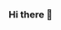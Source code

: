 ### Hi there 👋

<!--
**rajveersingh2rrcca/rajveersingh2rrcca** is a ✨ _special_ ✨ repository because its `README.md` (this file) appears on your GitHub profile.

Here are some ideas to get you started:

- 🔭 I’m currently working on a Final Project for CS50 X.
- 🌱 I’m currently learning IT Operations, Data Analysis, Python, and other Web Developement languages.
- 👯 I’m looking to collaborate on learning more about Software Developement.
- 🤔 I’m looking for help with building skills required to land my first job in IT field. 
- 💬 Ask me about my hobbies.
- 📫 How to reach me: you can connect with me on LinkedIn "Rajveer Singh" studying at RRC Polytechnic
- 😄 Pronouns: He/Him
- ⚡ Fun fact: I am into little bit of everything tehe~
